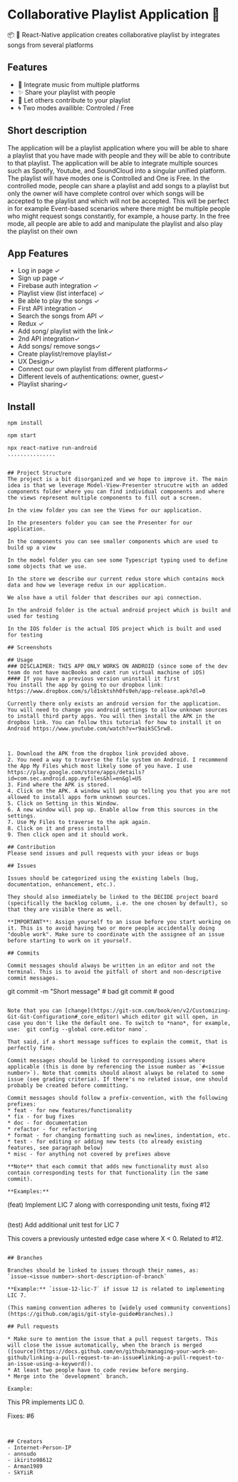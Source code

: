 # Collaborative Playlist Application 🎵 
📦 🚀  React-Native application creates collaborative playlist by integrates songs from several platforms 

## Features

-   🔎 Integrate music from multiple platforms 
-   ✨ Share your playlist with people 
-   🐝 Let others contribute to your playlist
-   🌀  Two modes availible: Controled / Free 

## Short description  
The application will be a playlist application where you will be able to share a playlist that you have made with people and they will be able to contribute to that playlist. The application will be able to integrate multiple sources such as Spotify, Youtube, and SoundCloud into a singular unified platform. The playlist will have modes one is Controlled and One is Free. In the controlled mode, people can share a playlist and add songs to a playlist but only the owner will have complete control over which songs will be accepted to the playlist and which will not be accepted. This will be perfect in for example Event-based scenarios where there might be multiple people who might request songs constantly, for example, a house party. In the free mode, all people are able to add and manipulate the playlist and also play the playlist on their own 

## App Features
- Log in page ✓
- Sign up page ✓
- Firebase auth integration ✓
- Playlist view (list interface) ✓
- Be able to play the songs ✓
- First API integration ✓ 
- Search the songs from API ✓
- Redux ✓ 
- Add song/ playlist with the link✓
- 2nd API integration✓
- Add songs/ remove songs✓
- Create playlist/remove playlist✓
- UX Design✓
- Connect our own playlist from different platforms✓
- Different levels of authentications: owner, guest✓
- Playlist sharing✓
 


                   

## Install

```
npm install

npm start

npx react-native run-android
...............


## Project Structure
The project is a bit disorganized and we hope to improve it. The main idea is that we leverage Model-View-Presenter strucutre with an added components folder where you can find individual components and where the views represent multiple components to fill out a screen.

In the view folder you can see the Views for our application.

In the presenters folder you can see the Presenter for our application.

In the components you can see smaller components which are used to build up a view

In the model folder you can see some Typescript typing used to define some objects that we use. 

In the store we describe our current redux store which contains mock data and how we leverage redux in our application.

We also have a util folder that describes our api connection. 

In the android folder is the actual android project which is built and used for testing

In the IOS folder is the actual IOS project which is built and used for testing

## Screenshots

## Usage
### DISCLAIMER: THIS APP ONLY WORKS ON ANDROID (since some of the dev team do not have macBooks and cant run virtual machine of iOS)
#### If you have a previous version uninstall it first 
You install the app by going to our dropbox link: https://www.dropbox.com/s/ld1sktshh0fs9eh/app-release.apk?dl=0

Currently there only exists an android version for the application. You will need to change you android settings to allow unknown sources to install third party apps. You will then install the APK in the dropbox link. You can follow this tutorial for how to install it on Android https://www.youtube.com/watch?v=r9aikSC5rw8.



1. Download the APK from the dropbox link provided above.
2. You need a way to traverse the file system on Android. I recommend the App My Files which most likely some of you have. I use https://play.google.com/store/apps/details?id=com.sec.android.app.myfiles&hl=en&gl=US
3. Find where the APK is stored.
4. Click on the APK. A window will pop up telling you that you are not allowed to install apps form unknown sources.
5. Click on Setting in this Window.
6. A new window will pop up. Enable allow from this sources in the settings.
7. Use My Files to traverse to the apk again.
8. Click on it and press install
9. Then click open and it should work.

## Contribution
Please send issues and pull requests with your ideas or bugs 

## Issues

Issues should be categorized using the existing labels (bug, documentation, enhancement, etc.).

They should also immediately be linked to the DECIDE project board (specifically the backlog column, i.e. the one chosen by default), so that they are visible there as well.

**IMPORTANT**: Assign yourself to an issue before you start working on it. This is to avoid having two or more people accidentally doing "double work". Make sure to coordinate with the assignee of an issue before starting to work on it yourself.

## Commits

Commit messages should always be written in an editor and not the terminal. This is to avoid the pitfall of short and non-descriptive commit messages.

```
git commit -m "Short message"       # bad
git commit                          # good
```

Note that you can [change](https://git-scm.com/book/en/v2/Customizing-Git-Git-Configuration#_core_editor) which editor git will open, in case you don't like the default one. To switch to *nano*, for example, use: `git config --global core.editor nano`.

That said, if a short message suffices to explain the commit, that is perfectly fine.

Commit messages should be linked to corresponding issues where applicable (this is done by referencing the issue number as `#<issue number>`). Note that commits should almost always be related to some issue (see grading criteria). If there's no related issue, one should probably be created before committing.

Commit messages should follow a prefix-convention, with the following prefixes:
* feat - for new features/functionality
* fix - for bug fixes
* doc - for documentation
* refactor - for refactoring
* format - for changing formatting such as newlines, indentation, etc.
* test - for editing or adding new tests (to already existing features, see paragraph below)
* misc - for anything not covered by prefixes above

**Note** that each commit that adds new functionality must also contain corresponding tests for that functionality (in the same commit).

**Examples:**

```
(feat) Implement LIC 7 along with corresponding unit tests, fixing #12
```

```
(test) Add additional unit test for LIC 7

This covers a previously untested edge case where X < 0. Related to #12.
```

## Branches

Branches should be linked to issues through their names, as:  
`issue-<issue number>-short-description-of-branch`

**Example:** `issue-12-lic-7` if issue 12 is related to implementing LIC 7.

(This naming convention adheres to [widely used community conventions](https://github.com/agis/git-style-guide#branches).)

## Pull requests

* Make sure to mention the issue that a pull request targets. This will close the issue automatically, when the branch is merged ([source](https://docs.github.com/en/github/managing-your-work-on-github/linking-a-pull-request-to-an-issue#linking-a-pull-request-to-an-issue-using-a-keyword)).
* At least two people have to code review before merging.
* Merge into the `development` branch. 

Example:
```
This PR implements LIC 0.

Fixes: #6
```


## Creators
- Internet-Person-IP
- annsudo
- ikirito98612
- Arman1989
- SkYiiR

